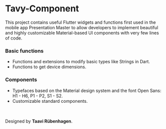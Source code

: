 # Tavy-Component

This project contains useful Flutter widgets and functions first used in the mobile app Presentation Master to allow developers to implement beautiful and highly customizable Material-based UI components with very few lines of code.



### Basic functions

- Functions and extensions to modify basic types like Strings in Dart.
- Functions to get device dimensions.



### Components

- Typefaces based on the Material design system and the font Open Sans: H1 - H6, P1 - P2, S1 - S2.
- Customizable standard components.


<br/><br/>
Designed by **Taavi Rübenhagen**.
